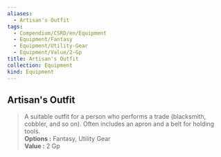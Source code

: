 ```yaml
---
aliases:
  - Artisan's Outfit
tags:
  - Compendium/CSRD/en/Equipment
  - Equipment/Fantasy
  - Equipment/Utility-Gear
  - Equipment/Value/2-Gp
title: Artisan's Outfit
collection: Equipment
kind: Equipment
---
```

## Artisan's Outfit  
  
>A suitable outfit for a person who performs a trade (blacksmith, cobbler, and so on). Often includes an apron and a belt for holding tools.  
> **Options :** Fantasy, Utility Gear  
> **Value :** 2 Gp